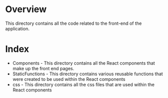 # Overview
This directory contains all the code related to the front-end of the application.  

# Index
- Components - This directory contains all the React components that make up the front end pages.
- StaticFunctions - This directory contains various reusable functions that were created to be used within the React components
- css - This directory contains all the css files that are used within the React components
